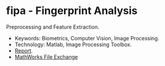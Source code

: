 # fipa - Fingerprint Analysis
Preprocessing and Feature Extraction.

- Keywords: Biometrics, Computer Vision, Image Processing.
- Technology: Matlab, Image Processing Toolbox.
- [Report](https://www.slideshare.net/RolandBruggmann/merkmalsextraktion-am-fingerabdruck).
- [MathWorks File Exchange](https://ch.mathworks.com/matlabcentral/fileexchange/69424-fingerprint-analysis-preprocessing-and-feature-extraction)
